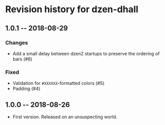 # Revision history for dzen-dhall

## 1.0.1 -- 2018-08-29

### Changes
- Add a small delay between dzen2 startups to preserve the ordering of bars (#6)

### Fixed
- Validation for `#XXXXXX`-formatted colors (#5)
- Padding (#4)

## 1.0.0 -- 2018-08-26

* First version. Released on an unsuspecting world.
